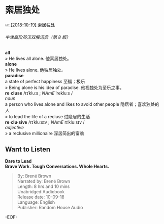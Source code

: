 # 索居独处  
[☞ [2018-10-19] 索居独处 ](https://mp.weixin.qq.com/s/ihjVy_e8MjCLLQ5NZxZMMQ)    
  
###### 牛津高阶英汉双解词典（第 8 版）  
**all**  
» He lives all alone. 他索居独处。  
**alone**  
» He lives alone. 他独居独处。  
**paradise**  
a state of perfect happiness 至福；极乐  
» Being alone is his idea of paradise. 他视独处为至乐之事。  
**re·cluse** /rɪˈkluːs ; *NAmE* ˈrekluːs /  
*noun*  
a person who lives alone and likes to avoid other people 隐居者；喜欢独处的人  
» to lead the life of a recluse 过隐居的生活  
**re·clu·sive** /rɪˈkluːsɪv ; *NAmE* rɪˈkluːsɪv /  
*adjective*  
» a reclusive millionaire 深居简出的富翁  
  
  
## Want to Listen  
**Dare to Lead  
Brave Work. Tough Conversations. Whole Hearts.**  
>By: Brené Brown  
Narrated by: Brené Brown  
Length: 8 hrs and 10 mins  
Unabridged Audiobook  
Release date: 10-09-18  
Language: English  
Publisher: Random House Audio  
  
-EOF-  
